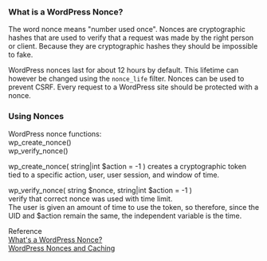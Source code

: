 ### What is a WordPress Nonce?  
The word nonce means "number used once". Nonces are cryptographic hashes that are used to verify that a request was made by the right person or client. Because they are cryptographic hashes they should be impossible to fake.

WordPress nonces last for about 12 hours by default. This lifetime can however be changed using the `nonce_life` filter. Nonces can be used to prevent CSRF. Every request to a WordPress site should be protected with a nonce.  

### Using Nonces  
WordPress nonce functions:  
wp_create_nonce()  
wp_verify_nonce()  

wp_create_nonce( string|int $action = -1 )
creates a cryptographic token tied to a specific action, user, user session, and window of time.  

wp_verify_nonce( string $nonce, string|int $action = -1 )  
verify that correct nonce was used with time limit.  
The user is given an amount of time to use the token, so therefore, since the UID and $action remain the same, the independent variable is the time.  


Reference  
[What's a WordPress Nonce?](https://torquemag.io/2016/09/whats-wordpress-nonce-use/)  
[WordPress Nonces and Caching](https://joshpress.net/wordpress-nonces-and-wordpress-caching/)
